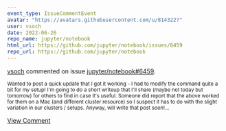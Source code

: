 ```yaml
---
event_type: IssueCommentEvent
avatar: "https://avatars.githubusercontent.com/u/814322?"
user: vsoch
date: 2022-06-26
repo_name: jupyter/notebook
html_url: https://github.com/jupyter/notebook/issues/6459
repo_url: https://github.com/jupyter/notebook
---
```


<a href='https://github.com/vsoch' target='_blank'>vsoch</a> commented on issue <a href='https://github.com/jupyter/notebook/issues/6459' target='_blank'>jupyter/notebook#6459</a>.

<small>Wanted to post a quick update that I got it working - I had to modify the command quite a bit for my setup! I'm going to do a short writeup that I'll share (maybe not today but tomorrow) for others to find in case it's useful. Someone did report that the above worked for them on a Mac (and different cluster resource) so I suspect it has to do with the slight variation in our clusters / setups. Anyway, will write that post soon!...</small>

<a href='https://github.com/jupyter/notebook/issues/6459' target='_blank'>View Comment</a>